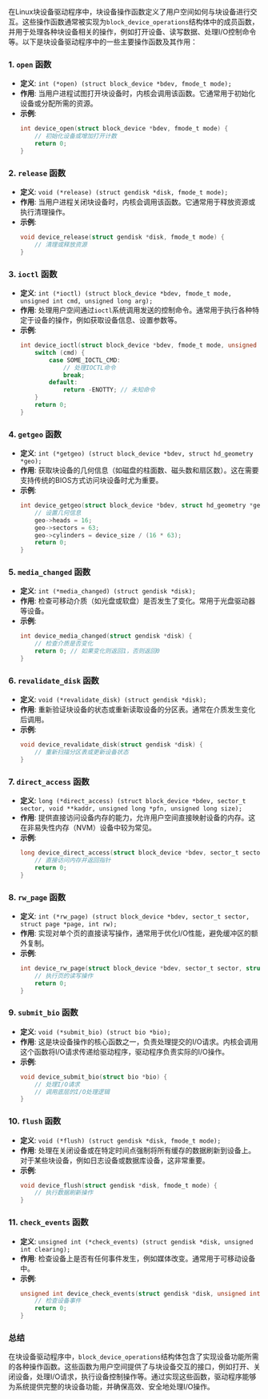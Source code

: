 在Linux块设备驱动程序中，块设备操作函数定义了用户空间如何与块设备进行交互。这些操作函数通常被实现为`block_device_operations`结构体中的成员函数，并用于处理各种块设备相关的操作，例如打开设备、读写数据、处理I/O控制命令等。以下是块设备驱动程序中的一些主要操作函数及其作用：

### 1. **`open` 函数**
- **定义**: `int (*open) (struct block_device *bdev, fmode_t mode);`
- **作用**: 当用户进程试图打开块设备时，内核会调用该函数。它通常用于初始化设备或分配所需的资源。
- **示例**:
  ```c
  int device_open(struct block_device *bdev, fmode_t mode) {
      // 初始化设备或增加打开计数
      return 0;
  }
  ```

### 2. **`release` 函数**
- **定义**: `void (*release) (struct gendisk *disk, fmode_t mode);`
- **作用**: 当用户进程关闭块设备时，内核会调用该函数。它通常用于释放资源或执行清理操作。
- **示例**:
  ```c
  void device_release(struct gendisk *disk, fmode_t mode) {
      // 清理或释放资源
  }
  ```

### 3. **`ioctl` 函数**
- **定义**: `int (*ioctl) (struct block_device *bdev, fmode_t mode, unsigned int cmd, unsigned long arg);`
- **作用**: 处理用户空间通过`ioctl`系统调用发送的控制命令。通常用于执行各种特定于设备的操作，例如获取设备信息、设置参数等。
- **示例**:
  ```c
  int device_ioctl(struct block_device *bdev, fmode_t mode, unsigned int cmd, unsigned long arg) {
      switch (cmd) {
          case SOME_IOCTL_CMD:
              // 处理IOCTL命令
              break;
          default:
              return -ENOTTY; // 未知命令
      }
      return 0;
  }
  ```

### 4. **`getgeo` 函数**
- **定义**: `int (*getgeo) (struct block_device *bdev, struct hd_geometry *geo);`
- **作用**: 获取块设备的几何信息（如磁盘的柱面数、磁头数和扇区数）。这在需要支持传统的BIOS方式访问块设备时尤为重要。
- **示例**:
  ```c
  int device_getgeo(struct block_device *bdev, struct hd_geometry *geo) {
      // 设置几何信息
      geo->heads = 16;
      geo->sectors = 63;
      geo->cylinders = device_size / (16 * 63);
      return 0;
  }
  ```

### 5. **`media_changed` 函数**
- **定义**: `int (*media_changed) (struct gendisk *disk);`
- **作用**: 检查可移动介质（如光盘或软盘）是否发生了变化。常用于光盘驱动器等设备。
- **示例**:
  ```c
  int device_media_changed(struct gendisk *disk) {
      // 检查介质是否变化
      return 0; // 如果变化则返回1，否则返回0
  }
  ```

### 6. **`revalidate_disk` 函数**
- **定义**: `void (*revalidate_disk) (struct gendisk *disk);`
- **作用**: 重新验证块设备的状态或重新读取设备的分区表。通常在介质发生变化后调用。
- **示例**:
  ```c
  void device_revalidate_disk(struct gendisk *disk) {
      // 重新扫描分区表或更新设备状态
  }
  ```

### 7. **`direct_access` 函数**
- **定义**: `long (*direct_access) (struct block_device *bdev, sector_t sector, void **kaddr, unsigned long *pfn, unsigned long size);`
- **作用**: 提供直接访问设备内存的能力，允许用户空间直接映射设备的内存。这在非易失性内存（NVM）设备中较为常见。
- **示例**:
  ```c
  long device_direct_access(struct block_device *bdev, sector_t sector, void **kaddr, unsigned long *pfn, unsigned long size) {
      // 直接访问内存并返回指针
      return 0;
  }
  ```

### 8. **`rw_page` 函数**
- **定义**: `int (*rw_page) (struct block_device *bdev, sector_t sector, struct page *page, int rw);`
- **作用**: 实现对单个页的直接读写操作，通常用于优化I/O性能，避免缓冲区的额外复制。
- **示例**:
  ```c
  int device_rw_page(struct block_device *bdev, sector_t sector, struct page *page, int rw) {
      // 执行页的读写操作
      return 0;
  }
  ```

### 9. **`submit_bio` 函数**
- **定义**: `void (*submit_bio) (struct bio *bio);`
- **作用**: 这是块设备操作的核心函数之一，负责处理提交的I/O请求。内核会调用这个函数将I/O请求传递给驱动程序，驱动程序负责实际的I/O操作。
- **示例**:
  ```c
  void device_submit_bio(struct bio *bio) {
      // 处理I/O请求
      // 调用底层的I/O处理逻辑
  }
  ```

### 10. **`flush` 函数**
- **定义**: `void (*flush) (struct gendisk *disk, fmode_t mode);`
- **作用**: 处理在关闭设备或在特定时间点强制将所有缓存的数据刷新到设备上。对于某些块设备，例如日志设备或数据库设备，这非常重要。
- **示例**:
  ```c
  void device_flush(struct gendisk *disk, fmode_t mode) {
      // 执行数据刷新操作
  }
  ```

### 11. **`check_events` 函数**
- **定义**: `unsigned int (*check_events) (struct gendisk *disk, unsigned int clearing);`
- **作用**: 检查设备上是否有任何事件发生，例如媒体改变。通常用于可移动设备中。
- **示例**:
  ```c
  unsigned int device_check_events(struct gendisk *disk, unsigned int clearing) {
      // 检查设备事件
      return 0;
  }
  ```

### 总结
在块设备驱动程序中，`block_device_operations`结构体包含了实现设备功能所需的各种操作函数。这些函数为用户空间提供了与块设备交互的接口，例如打开、关闭设备，处理I/O请求，执行设备控制操作等。通过实现这些函数，驱动程序能够为系统提供完整的块设备功能，并确保高效、安全地处理I/O操作。
